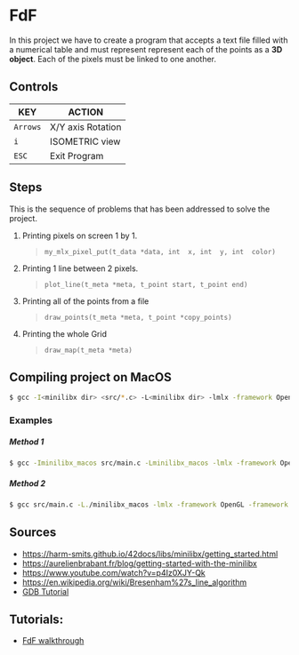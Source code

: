 # FdF
In this project we have to create a program that accepts a text file filled with a numerical table and must represent represent each of the points as a **3D object**. Each of the pixels must be linked to one another. 

## Controls
|KEY            |ACTION                       |
|---------------|-----------------------------|
|`Arrows`       |X/Y axis Rotation            |
|`i`            |ISOMETRIC view               |
|`ESC`			| Exit Program				  |	


## Steps

This is the sequence of problems that has been addressed to solve the project.
1. Printing pixels on screen 1 by 1.
	> `my_mlx_pixel_put(t_data *data, int  x, int  y, int  color)`
	
2. Printing 1 line between 2 pixels.
	> `plot_line(t_meta *meta, t_point start, t_point end)`

3.  Printing all of the points from a file
	> `draw_points(t_meta *meta, t_point *copy_points)`

4. Printing the whole Grid
	> `draw_map(t_meta *meta)`

## Compiling project on MacOS
```bash
$ gcc -I<minilibx dir> <src/*.c> -L<minilibx dir> -lmlx -framework OpenGL -framework AppKit
```
### Examples

##### Method 1
```bash
$ gcc -Iminilibx_macos src/main.c -Lminilibx_macos -lmlx -framework OpenGL -framework ApptKit
```
##### Method 2
```bash
$ gcc src/main.c -L./minilibx_macos -lmlx -framework OpenGL -framework AppKit
```

## Sources
- https://harm-smits.github.io/42docs/libs/minilibx/getting_started.html
- https://aurelienbrabant.fr/blog/getting-started-with-the-minilibx
- https://www.youtube.com/watch?v=p4Iz0XJY-Qk
- https://en.wikipedia.org/wiki/Bresenham%27s_line_algorithm
- [GDB Tutorial](http://www.unknownroad.com/rtfm/gdbtut/gdbtoc.html)

## Tutorials:
- [FdF walkthrough](https://www.youtube.com/watch?v=10P59aOgi68&t=256s&ab_channel=%D0%9D%D0%B8%D0%BA%D0%BE%D0%BB%D0%B0%D0%B9%D0%A1%D0%A4%D0%B0%D0%BC%D0%B8%D0%BB%D0%B8%D0%B5%D0%B9)